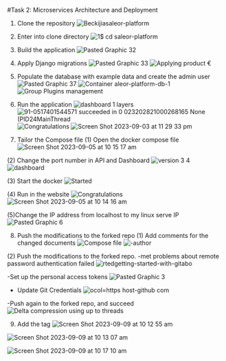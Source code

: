 #Task 2: Microservices Architecture and Deployment

1. Clone the repository
   ![Beckijiasaleor-platform](https://github.com/Beckijia/saleor-platform/assets/143258717/f9f23f22-d949-4f5f-9528-6e36add5b8f5)
   
2. Enter into clone directory
   ![1$ cd saleor-platform](https://github.com/Beckijia/saleor-platform/assets/143258717/349a3701-9257-4b1a-a82b-9998929d73ed)

3. Build the application
![Pasted Graphic 32](https://github.com/Beckijia/saleor-platform/assets/143258717/ce518b7e-6ec6-4ee0-8639-1f9d24ba5948)

4. Apply Django migrations
![Pasted Graphic 33](https://github.com/Beckijia/saleor-platform/assets/143258717/794f8064-d258-409b-bbab-ee4697596105)
![Applying product €](https://github.com/Beckijia/saleor-platform/assets/143258717/ef7e6228-17d5-4170-b9b9-d2d6b4da8e23)

5. Populate the database with example data and create the admin user
![Pasted Graphic 37](https://github.com/Beckijia/saleor-platform/assets/143258717/fcab5058-9fe7-4385-9664-8605c67dfdf0)
![Container aleor-platform-db-1](https://github.com/Beckijia/saleor-platform/assets/143258717/ec986d25-0c23-44ac-916c-f61909d6d227)
![Group Plugins management](https://github.com/Beckijia/saleor-platform/assets/143258717/19135fb4-00a4-47cf-830f-570751d32e5d)

6. Run the application
![dashboard 1 layers](https://github.com/Beckijia/saleor-platform/assets/143258717/d7ad5896-5473-4689-9cb4-66e1cfc83963)
![91-0517401544571 succeeded in 0 023202821000268165 None (PID24MainThread](https://github.com/Beckijia/saleor-platform/assets/143258717/72af8526-cf53-423d-b5f9-6555ac624596)
![Congratulations](https://github.com/Beckijia/saleor-platform/assets/143258717/d4713ced-87ef-4437-89b4-c289704388b0)
![Screen Shot 2023-09-03 at 11 29 33 pm](https://github.com/Beckijia/saleor-platform/assets/143258717/9f2e02ac-abbf-4fcf-9e24-ec1a4069100f)

7. Tailor the Compose file
(1) Open the docker compose file
![Screen Shot 2023-09-05 at 10 15 17 am](https://github.com/Beckijia/saleor-platform/assets/143258717/f175897b-401b-4009-9cb5-addbdc87b58c)

(2) Change the port number in API and Dashboard
![version 3 4](https://github.com/Beckijia/saleor-platform/assets/143258717/8acbb595-dd7e-4e4e-b566-42fff861315a)
![dashboard](https://github.com/Beckijia/saleor-platform/assets/143258717/bab2fce2-bcc2-461d-9fc5-eb371452155f)

(3) Start the docker
![Started](https://github.com/Beckijia/saleor-platform/assets/143258717/0d1cf5c1-238c-4df3-83ce-127f08c16685)

(4) Run in the website
![Congratulations](https://github.com/Beckijia/saleor-platform/assets/143258717/23eab847-4f29-4b4f-a0ef-26f93e07cd67)
![Screen Shot 2023-09-05 at 10 14 16 am](https://github.com/Beckijia/saleor-platform/assets/143258717/00834a2a-46e2-4389-b2ea-596672ef61af)

(5)Change the IP address from localhost to my linux serve IP
![Pasted Graphic 6](https://github.com/Beckijia/saleor-platform/assets/143258717/0fc2a270-e3a4-4a65-b688-4c44c94b2be0)


8. Push the modifications to the forked repo
(1) Add comments for the changed documents
![Compose file](https://github.com/Beckijia/saleor-platform/assets/143258717/2b7d50a0-6973-4848-a8c0-e665b16acb4d)
![-author](https://github.com/Beckijia/saleor-platform/assets/143258717/6e3d1a5b-a697-48d3-bbca-8098f534395b)

(2) Push the modifications to the forked repo.
-met problems about remote password authentication failed
![rtedgetting-started-with-gitabo](https://github.com/Beckijia/saleor-platform/assets/143258717/37eac0f7-f1be-4e09-bb17-af49fdf0d00c)

-Set up the personal access tokens
![Pasted Graphic 3](https://github.com/Beckijia/saleor-platform/assets/143258717/97b37987-5253-4ee7-9b18-541effc3ace4)

- Update Git Credentials
![ocol=https host-github com](https://github.com/Beckijia/saleor-platform/assets/143258717/8f542bed-1df1-4825-a641-05cbf4748168)

-Push again to the forked repo, and succeed
![Delta compression using up to threads](https://github.com/Beckijia/saleor-platform/assets/143258717/ba801226-d6ca-49d6-b3c5-bd9f9fb4c5a0)

9. Add the tag
![Screen Shot 2023-09-09 at 10 12 55 am](https://github.com/Beckijia/saleor-platform/assets/143258717/cea843df-801b-4c68-8b19-90671c9fa58b)

![Screen Shot 2023-09-09 at 10 13 07 am](https://github.com/Beckijia/saleor-platform/assets/143258717/430e1827-3632-413e-913f-5627136dda48)

![Screen Shot 2023-09-09 at 10 17 10 am](https://github.com/Beckijia/saleor-platform/assets/143258717/c699da56-58eb-4683-a8ca-053db6ca8d5e)














